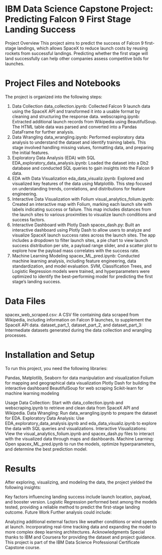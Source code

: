 # IBM Data Science Capstone Project: Predicting Falcon 9 First Stage Landing Success
Project Overview
This project aims to predict the success of Falcon 9 first-stage landings, which allows SpaceX to reduce launch costs by reusing rockets from successful landings. Predicting whether the first stage will land successfully can help other companies assess competitive bids for launches.


# Project Files and Notebooks
The project is organized into the following steps:

1. Data Collection
data_collection.ipynb: Collected Falcon 9 launch data using the SpaceX API and transformed it into a usable format by cleaning and structuring the response data.
webscraping.ipynb: Extracted additional launch records from Wikipedia using BeautifulSoup. The HTML table data was parsed and converted into a Pandas DataFrame for further analysis.
2. Data Wrangling
data_wrangling.ipynb: Performed exploratory data analysis to understand the dataset and identify training labels. This stage involved handling missing values, formatting data, and preparing the initial features.
3. Exploratory Data Analysis (EDA) with SQL
EDA_exploratory_data_analysis.ipynb: Loaded the dataset into a Db2 database and conducted SQL queries to gain insights into the Falcon 9 data.
4. EDA with Data Visualization
eda_data_visualiz.ipynb: Explored and visualized key features of the data using Matplotlib. This step focused on understanding trends, correlations, and distributions for feature engineering.
5. Interactive Data Visualization with Folium
visual_analytics_folium.ipynb: Created an interactive map with Folium, marking each launch site with labels indicating success or failure. This map includes distances from the launch sites to various proximities to visualize launch conditions and success factors.
6. Interactive Dashboard with Plotly Dash
spacex_dash.py: Built an interactive dashboard using Plotly Dash to allow users to analyze and visualize SpaceX launch success rates across the launch sites. The app includes a dropdown to filter launch sites, a pie chart to view launch success distribution per site, a payload range slider, and a scatter plot to explore how the payload mass correlates with the success rate.
7. Machine Learning Modeling
spacex_ML_pred.ipynb: Conducted machine learning analysis, including feature engineering, data standardization, and model evaluation. SVM, Classification Trees, and Logistic Regression models were trained, and hyperparameters were optimized to identify the best-performing model for predicting the first stage’s landing success.

# Data Files
spacex_web_scraped.csv: A CSV file containing data scraped from Wikipedia, including information on Falcon 9 launches, to supplement the SpaceX API data.
dataset_part_1, dataset_part_2, and dataset_part_3: Intermediate datasets generated during the data collection and wrangling processes.

# Installation and Setup
To run this project, you need the following libraries:

Pandas, Matplotlib, Seaborn for data manipulation and visualization
Folium for mapping and geographical data visualization
Plotly Dash for building the interactive dashboard
BeautifulSoup for web scraping
Scikit-learn for machine learning modeling

Usage
Data Collection: Start with data_collection.ipynb and webscraping.ipynb to retrieve and clean data from SpaceX API and Wikipedia.
Data Wrangling: Run data_wrangling.ipynb to prepare the dataset for EDA.
Exploratory Data Analysis: Use EDA_exploratory_data_analysis.ipynb and eda_data_visualiz.ipynb to explore the data with SQL queries and visualizations.
Interactive Visualizations: View the visual_analytics_folium.ipynb and spacex_dash.py files to interact with the visualized data through maps and dashboards.
Machine Learning: Open spacex_ML_pred.ipynb to run the models, optimize hyperparameters, and determine the best prediction model.

# Results
After exploring, visualizing, and modeling the data, the project yielded the following insights:

Key factors influencing landing success include launch location, payload, and booster version.
Logistic Regression performed best among the models tested, providing a reliable method to predict the first-stage landing outcome.
Future Work
Further analysis could include:

Analyzing additional external factors like weather conditions or wind speeds at launch.
Incorporating real-time tracking data and expanding the model to more complex deep learning architectures.
Acknowledgments
Special thanks to IBM and Coursera for providing the dataset and project guidance. This project is part of the IBM Data Science Professional Certificate Capstone course.

